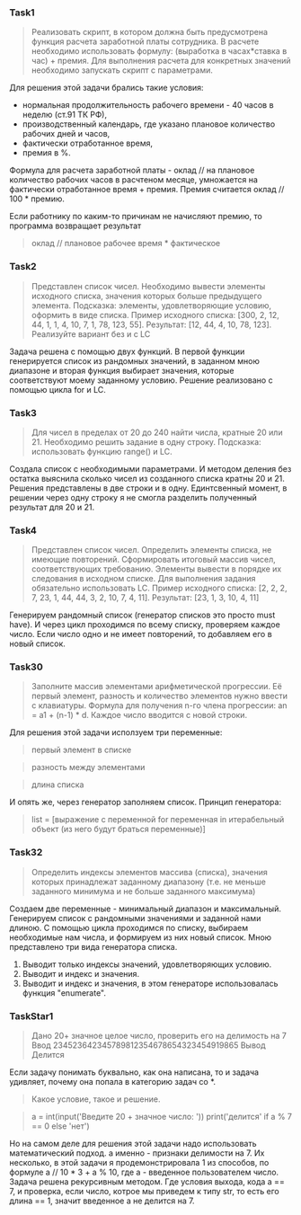 ### Task1
> Реализовать скрипт, в котором должна быть предусмотрена функция
расчета заработной платы сотрудника. В расчете необходимо использовать формулу:
(выработка в часах*ставка в час) + премия.
Для выполнения расчета для конкретных значений
необходимо запускать скрипт с параметрами.

Для решения этой задачи брались такие условия: 
* нормальная продолжительность рабочего времени - 40 часов в неделю (ст.91 ТК РФ), 
* производственный календарь, где указано плановое количество рабочих дней и часов, 
* фактически отработанное время,
* премия в %.

Формула для расчета заработной платы - оклад // на плановое количество рабочих часов в расчтеном месяце, умножается на фактически отработанное время + премия.
Премия считается оклад // 100 * премию.

Если работнику по каким-то причинам не начисляют премию, то программа возвращает результат 

> оклад // плановое рабочее время * фактическое

### Task2
> Представлен список чисел. Необходимо вывести элементы исходного списка,
значения которых больше предыдущего элемента.
Подсказка: элементы, удовлетворяющие условию, оформить в виде списка.
Пример исходного списка: [300, 2, 12, 44, 1, 1, 4, 10, 7, 1, 78, 123, 55].
Результат: [12, 44, 4, 10, 78, 123].
Реализуйте вариант без и с LC

Задача решена с помощью двух функций. В первой функции генерируется список из рандомных значений, в заданном мною диапазоне и вторая функция выбирает значения, которые соответствуют моему заданному условию. Решение реализовано с помощью цикла for и LC.

### Task3
> Для чисел в пределах от 20 до 240 найти числа, кратные 20 или 21.
Необходимо решить задание в одну строку.
Подсказка: использовать функцию range() и LC. 

Создала список с необходимыми параметрами. И методом деления без остатка выяснила сколько чисел из созданного списка кратны 20 и 21.
Решения представлены в две строки и в одну. Единтсвенный момент, в решении через одну строку я не смогла разделить полученный результат для 20 и 21.

### Task4
> Представлен список чисел. Определить элементы списка, не имеющие повторений.
Сформировать итоговый массив чисел, соответствующих требованию.
Элементы вывести в порядке их следования в исходном списке.
Для выполнения задания обязательно использовать LC.
Пример исходного списка: [2, 2, 2, 7, 23, 1, 44, 44, 3, 2, 10, 7, 4, 11].
Результат: [23, 1, 3, 10, 4, 11]

Генерируем рандомный список (генератор списков это просто must have). И через цикл проходимся по всему списку, проверяем каждое число. Если число одно и не имеет повторений, то добавляем его в новый список. 

### Task30

> Заполните массив элементами арифметической прогрессии. Её первый элемент,
разность и количество элементов нужно ввести с клавиатуры. Формула для получения n-го члена прогрессии: an = a1 + (n-1) * d.
Каждое число вводится с новой строки.

Для решения этой задачи исползуем три переменные:

> первый элемент в списке

> разность между элементами

> длина списка

И опять же, через генератор заполняем список. Принцип генератора:

> list = [выражение с переменной  for переменная in итерабельный объект (из него будут браться переменные)]


### Task32

> Определить индексы элементов массива (списка), значения которых принадлежат
заданному диапазону (т.е. не меньше заданного минимума и не больше заданного максимума)

Создаем две переменные - минимальный диапазон и максимальный.
Генерируем список с рандомными значениями и заданной нами длиною.
С помощью цикла проходимся по списку, выбираем необходимые нам числа, и формируем из них новый список.
Мною представлено три вида генератора списка.
1. Выводит только индексы значений, удовлетворяющих условию.
2. Выводит и индекс и значения.
3. Выводит и индекс и значения, в этом генераторе использовалась функция "enumerate".

### TaskStar1

> Дано 20+ значное целое число, проверить его на делимость на 7
Ввод 234523642345789812354678654323454919865
Вывод Делится

Если задачу понимать буквально, как она написана, то и задача удивляет, почему она попала в категорию задач со *.

> Какое условие, такое и решение.

> a = int(input('Введите 20 + значное число: '))
print('делится' if a % 7 == 0 else 'нет')

Но на самом деле для решения этой задачи надо использовать математический подход. а именно - признаки делимости на 7.
Их несколько, в этой задачи я продемонстрировала 1 из способов, по формуле
a // 10 * 3 + a % 10, где a - введенное пользователем число. Задача решена рекурсивным методом. Где условия выхода, кода а == 7, и проверка, если число, котрое мы приведем к типу str, то есть его длина == 1, значит введенное a не делится на 7. 